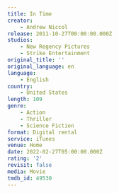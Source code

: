 ```yaml
---
title: In Time
creator:
    - Andrew Niccol
release: 2011-10-27T00:00:00.000Z
studios:
    - New Regency Pictures
    - Strike Entertainment
original_title: ''
original_language: en
language:
    - English
country:
    - United States
length: 109
genre:
    - Action
    - Thriller
    - Science Fiction
format: Digital rental
service: iTunes
venue: Home
date: 2022-02-27T05:00:00.000Z
rating: '2'
revisit: false
media: Movie
tmdb_id: 49530
---
```



